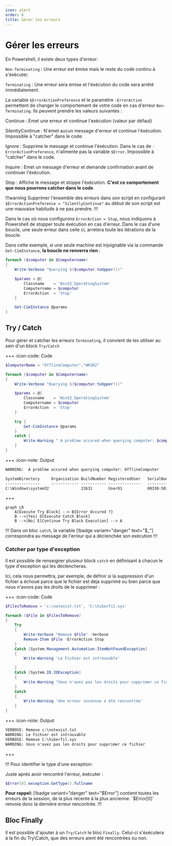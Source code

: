 ```yaml
---
icon: alert
order: 6
title: Gérer les erreurs
---
```


# Gérer les erreurs

En Powershell, il existe deux types d'erreur:

`Non-Terminating`
:    Une erreur est émise mais le reste du code continu à s'éxécuter.

`Terminating`
:   Une erreur sera émise et l'éxécution du code sera arrété immédiatement.

La variable `$ErrorActionPreference` et le paramètre `-ErrorAction` permettent de changer le comportement de votre code en cas d'erreur `Non-Terminating`. Ils peuvent prendre les valeurs suivantes :

Continue
:   Emet une erreur et continue l'exécution (valeur par défaut)

SilentlyContinue
:   N'émet aucun message d'erreur et continue l'éxécution. Impossible à "catcher" dans le code.

Ignore
:   Supprime le message et continue l'éxécution. Dans le cas de `-ErrorActionPreference`, n'alimente pas la variable `$Error`. Impossible à "catcher" dans le code.

Inquire
:   Emet un message d'erreur et demande confirmation avant de continuer l'éxécution.

Stop
:   Affiche le message et stoppe l'éxécution.  **C'est ce comportement que nous pourrons catcher dans le code**.


!!!warning
Supprimer l'ensemble des erreurs dans son script en configurant `$ErrorActionPreference = "SilentlyContinue"` au début de son script est une mauvaise habitude à ne pas prendre.
!!!

Dans le cas où nous configurons `ErrorAction = Stop`, nous indiquons à Powershell de stopper toute éxécution en cas d'erreur. Dans le cas d'une boucle, une seule erreur dans celle ci, arretera toute les itérations de la boucle.

Dans cette exemple, si une seule machine est injoignable via la commande `Get-CimInstance`, **la boucle ne renverra rien** :

```powershell #8
foreach ($computer in $Computername)
{
    Write-Verbose "Querying $($computer.toUpper())"

    $params = @{
        Classname    = 'Win32_OperatingSystem'
        Computername = $computer
        ErrorAction  = 'Stop'
    }

    Get-CimInstance @params
}
```

## Try / Catch

Pour gérer et catcher les erreurs `Terminating`, il convient de les utiliser au sein d'un block `Try/Catch`

+++ :icon-code: Code

```powershell #13-18
$ComputerName = "OfflineComputer","WKS02"

foreach ($computer in $Computername)
{
    Write-Verbose "Querying $($computer.toUpper())"

    $params = @{
        Classname    = 'Win32_OperatingSystem'
        Computername = $computer
        ErrorAction  = 'Stop'
    }

    try {
        Get-CimInstance @params
    }
    catch {
        Write-Warning " A problme occured when querying computer: $computer"
    }
}
```

+++ :icon-note: Output

```txt
WARNING:  A problme occured when querying computer: OfflineComputer

SystemDirectory     Organization BuildNumber RegisteredUser   SerialNumber            Version    PSComputerName
---------------     ------------ ----------- --------------   ------------            -------    --------------
C:\Windows\system32              22631       User01           00330-50181-42672-AAOEM 10.0.22631 WKS02
```

+++

```mermaid
graph LR
    A[Execute Try Block] --> B{Error Occured ?}
    B -->|Yes| D[Execute Catch Block]
    B -->|No| E[Continue Try Block Execution] --> A
```

!!!
Dans un bloc `catch`, la variable [!badge variant="danger" text="$_"] correspondra au message de l'erreur qui a déclenchée son exécution
!!!

### Catcher par type d'exception

Il est possible de renseigner plusieur block `catch` en définisant à chacun le type d'exception qui les déclencheras.

Ici, cela nous permettra, par exemple, de définir si la suppression d'un fichier a échoué parce que le fichier est déja supprimé ou bien parce que nous n'avons pas les droits de le supprimer :

+++ :icon-code: Code
```powershell
$FilesToRemove = 'c:\notexist.txt', 'C:\hiberfil.sys'

foreach ($File in $FilesToRemove)
{
    Try
    {
        Write-Verbose "Remove $File" -Verbose
        Remove-Item $File -ErrorAction Stop
    }
    Catch [System.Management.Automation.ItemNotFoundException]
    {
        Write-Warning 'Le Fichier est introuvable'

    }
    Catch [System.IO.IOException]
    {
        Write-Warning "Vous n'avez pas les droits pour supprimer ce fichier"
    }
    Catch
    {
        Write-Warning 'Une erreur inconnue a été rencontrée'
    }
}
```

+++ :icon-note: Output

```txt
VERBOSE: Remove c:\notexist.txt
WARNING: Le Fichier est introuvable
VERBOSE: Remove C:\hiberfil.sys
WARNING: Vous n'avez pas les droits pour supprimer ce fichier
```

+++

!!! Pour identifier le type d'une exception:

Juste aprés avoir rencontré l'erreur, éxécuter :

```powershell
$Error[0].exception.GetType().fullname
```

**Pour rappel:** [!badge variant="danger" text="$Error"] contient toutes les erreurs de la session, de la plus récente à la plus ancienne. `$Error[0]` renvoie donc la dernière erreur rencontrée.
!!!

## Bloc Finally

Il est possible d'ajouter à un `Try/Catch` le bloc `Finally`. Celui-ci s'éxécutera à la fin du Try\Catch, que des erreurs aient été rencontrées ou non.
